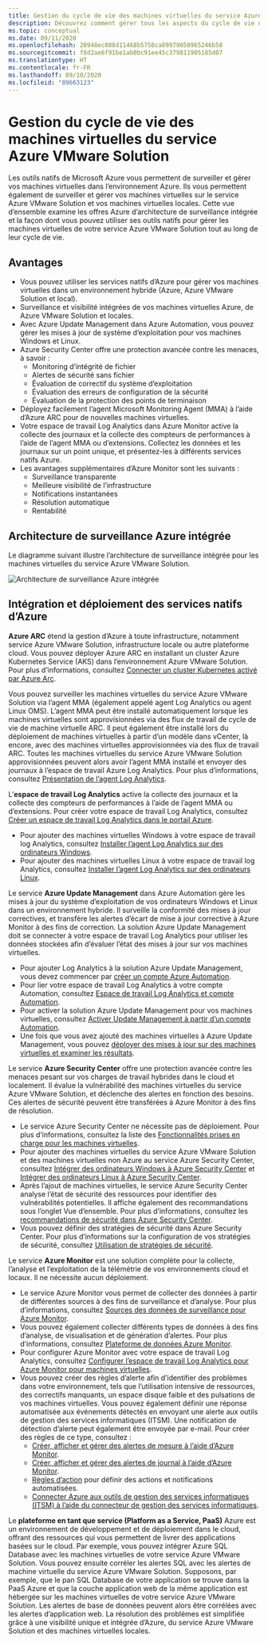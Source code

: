 ```yaml
---
title: Gestion du cycle de vie des machines virtuelles du service Azure VMware Solution
description: Découvrez comment gérer tous les aspects du cycle de vie des machines virtuelles de votre service Azure VMware Solution avec les outils natifs de Microsoft Azure.
ms.topic: conceptual
ms.date: 09/11/2020
ms.openlocfilehash: 20948ec088d11468b5750ca89979050965246b58
ms.sourcegitcommit: f8d2ae6f91be1ab0bc91ee45c379811905185d07
ms.translationtype: HT
ms.contentlocale: fr-FR
ms.lasthandoff: 09/10/2020
ms.locfileid: "89663123"
---
```

# <a name="lifecycle-management-of-azure-vmware-solution-vms"></a>Gestion du cycle de vie des machines virtuelles du service Azure VMware Solution

Les outils natifs de Microsoft Azure vous permettent de surveiller et gérer vos machines virtuelles dans l’environnement Azure. Ils vous permettent également de surveiller et gérer vos machines virtuelles sur le service Azure VMware Solution et vos machines virtuelles locales. Cette vue d’ensemble examine les offres Azure d’architecture de surveillance intégrée et la façon dont vous pouvez utiliser ses outils natifs pour gérer les machines virtuelles de votre service Azure VMware Solution tout au long de leur cycle de vie.

## <a name="benefits"></a>Avantages

- Vous pouvez utiliser les services natifs d’Azure pour gérer vos machines virtuelles dans un environnement hybride (Azure, Azure VMware Solution et local).
- Surveillance et visibilité intégrées de vos machines virtuelles Azure, de Azure VMware Solution et locales.
- Avec Azure Update Management dans Azure Automation, vous pouvez gérer les mises à jour de système d’exploitation pour vos machines Windows et Linux. 
- Azure Security Center offre une protection avancée contre les menaces, à savoir :
    - Monitoring d’intégrité de fichier
    - Alertes de sécurité sans fichier
    - Évaluation de correctif du système d’exploitation
    - Évaluation des erreurs de configuration de la sécurité
    - Évaluation de la protection des points de terminaison 
- Déployez facilement l’agent Microsoft Monitoring Agent (MMA) à l’aide d’Azure ARC pour de nouvelles machines virtuelles. 
- Votre espace de travail Log Analytics dans Azure Monitor active la collecte des journaux et la collecte des compteurs de performances à l’aide de l’agent MMA ou d’extensions. Collectez les données et les journaux sur un point unique, et présentez-les à différents services natifs Azure. 
- Les avantages supplémentaires d’Azure Monitor sont les suivants : 
    - Surveillance transparente 
    - Meilleure visibilité de l’infrastructure 
    - Notifications instantanées 
    - Résolution automatique 
    - Rentabilité 

## <a name="integrated-azure-monitoring-architecture"></a>Architecture de surveillance Azure intégrée

Le diagramme suivant illustre l’architecture de surveillance intégrée pour les machines virtuelles du service Azure VMware Solution.

![Architecture de surveillance Azure intégrée](media/lifecycle-mgmt-avs-vms/integrated-azure-monitoring-architecture.png)

## <a name="integrating-and-deploying-azure-native-services"></a>Intégration et déploiement des services natifs d’Azure

**Azure ARC** étend la gestion d’Azure à toute infrastructure, notamment service Azure VMware Solution, infrastructure locale ou autre plateforme cloud. Vous pouvez déployer Azure ARC en installant un cluster Azure Kubernetes Service (AKS) dans l’environnement Azure VMware Solution. Pour plus d’informations, consultez [Connecter un cluster Kubernetes activé par Azure Arc](../azure-arc/kubernetes/connect-cluster.md).

Vous pouvez surveiller les machines virtuelles du service Azure VMware Solution via l’agent MMA (également appelé agent Log Analytics ou agent Linux OMS). L’agent MMA peut être installé automatiquement lorsque les machines virtuelles sont approvisionnées via des flux de travail de cycle de vie de machine virtuelle ARC. Il peut également être installé lors du déploiement de machines virtuelles à partir d’un modèle dans vCenter, là encore, avec des machines virtuelles approvisionnées via des flux de travail ARC. Toutes les machines virtuelles du service Azure VMware Solution approvisionnées peuvent alors avoir l’agent MMA installé et envoyer des journaux à l’espace de travail Azure Log Analytics. Pour plus d’informations, consultez [Présentation de l’agent Log Analytics](../azure-monitor/platform/log-analytics-agent.md).

L’**espace de travail Log Analytics** active la collecte des journaux et la collecte des compteurs de performances à l’aide de l’agent MMA ou d’extensions. Pour créer votre espace de travail Log Analytics, consultez [Créer un espace de travail Log Analytics dans le portail Azure](../azure-monitor/learn/quick-create-workspace.md).
- Pour ajouter des machines virtuelles Windows à votre espace de travail log Analytics, consultez [Installer l’agent Log Analytics sur des ordinateurs Windows](../azure-monitor/platform/agent-windows.md).
- Pour ajouter des machines virtuelles Linux à votre espace de travail log Analytics, consultez [Installer l’agent Log Analytics sur des ordinateurs Linux](../azure-monitor/platform/agent-linux.md).

Le service **Azure Update Management** dans Azure Automation gère les mises à jour du système d’exploitation de vos ordinateurs Windows et Linux dans un environnement hybride. Il surveille la conformité des mises à jour correctives, et transfère les alertes d’écart de mise à jour corrective à Azure Monitor à des fins de correction. La solution Azure Update Management doit se connecter à votre espace de travail Log Analytics pour utiliser les données stockées afin d’évaluer l’état des mises à jour sur vos machines virtuelles.
- Pour ajouter Log Analytics à la solution Azure Update Management, vous devez commencer par [créer un compte Azure Automation](../automation/automation-create-standalone-account.md).
- Pour lier votre espace de travail Log Analytics à votre compte Automation, consultez [Espace de travail Log Analytics et compte Automation](../azure-monitor/insights/solutions.md#log-analytics-workspace-and-automation-account).
- Pour activer la solution Azure Update Management pour vos machines virtuelles, consultez [Activer Update Management à partir d’un compte Automation](../automation/update-management/update-mgmt-enable-automation-account.md).
- Une fois que vous avez ajouté des machines virtuelles à Azure Update Management, vous pouvez [déployer des mises à jour sur des machines virtuelles et examiner les résultats](../automation/update-management/update-mgmt-deploy-updates.md). 

Le service **Azure Security Center** offre une protection avancée contre les menaces pesant sur vos charges de travail hybrides dans le cloud et localement. Il évalue la vulnérabilité des machines virtuelles du service Azure VMware Solution, et déclenche des alertes en fonction des besoins. Ces alertes de sécurité peuvent être transférées à Azure Monitor à des fins de résolution.
- Le service Azure Security Center ne nécessite pas de déploiement. Pour plus d’informations, consultez la liste des [Fonctionnalités prises en charge pour les machines virtuelles](../security-center/security-center-services.md).
- Pour ajouter des machines virtuelles du service Azure VMware Solution et des machines virtuelles non Azure au service Azure Security Center, consultez [Intégrer des ordinateurs Windows à Azure Security Center](../security-center/quick-onboard-windows-computer.md) et [Intégrer des ordinateurs Linux à Azure Security Center](../security-center/quick-onboard-linux-computer.md).
- Après l’ajout de machines virtuelles, le service Azure Security Center analyse l’état de sécurité des ressources pour identifier des vulnérabilités potentielles. Il affiche également des recommandations sous l’onglet Vue d’ensemble. Pour plus d’informations, consultez les [recommandations de sécurité dans Azure Security Center](../security-center/security-center-recommendations.md).
- Vous pouvez définir des stratégies de sécurité dans Azure Security Center. Pour plus d’informations sur la configuration de vos stratégies de sécurité, consultez [Utilisation de stratégies de sécurité](../security-center/tutorial-security-policy.md).

Le service **Azure Monitor** est une solution complète pour la collecte, l’analyse et l’exploitation de la télémétrie de vos environnements cloud et locaux. Il ne nécessite aucun déploiement.
- Le service Azure Monitor vous permet de collecter des données à partir de différentes sources à des fins de surveillance et d’analyse. Pour plus d’informations, consultez [Sources des données de surveillance pour Azure Monitor](../azure-monitor/platform/data-sources.md).
- Vous pouvez également collecter différents types de données à des fins d’analyse, de visualisation et de génération d’alertes. Pour plus d’informations, consultez [Plateforme de données Azure Monitor](../azure-monitor/platform/data-platform.md).
- Pour configurer Azure Monitor avec votre espace de travail Log Analytics, consultez [Configurer l’espace de travail Log Analytics pour Azure Monitor pour machines virtuelles](../azure-monitor/insights/vminsights-configure-workspace.md).
- Vous pouvez créer des règles d’alerte afin d’identifier des problèmes dans votre environnement, tels que l’utilisation intensive de ressources, des correctifs manquants, un espace disque faible et des pulsations de vos machines virtuelles. Vous pouvez également définir une réponse automatisée aux événements détectés en envoyant une alerte aux outils de gestion des services informatiques (ITSM). Une notification de détection d’alerte peut également être envoyée par e-mail. Pour créer des règles de ce type, consultez :
    - [Créer, afficher et gérer des alertes de mesure à l’aide d’Azure Monitor](../azure-monitor/platform/alerts-metric.md).
    - [Créer, afficher et gérer des alertes de journal à l’aide d’Azure Monitor](../azure-monitor/platform/alerts-log.md).
    - [Règles d’action](../azure-monitor/platform/alerts-action-rules.md) pour définir des actions et notifications automatisées.
    - [Connecter Azure aux outils de gestion des services informatiques (ITSM) à l’aide du connecteur de gestion des services informatiques](../azure-monitor/platform/itsmc-overview.md).

Le **plateforme en tant que service (Platform as a Service, PaaS)** Azure est un environnement de développement et de déploiement dans le cloud, offrant des ressources qui vous permettent de livrer des applications basées sur le cloud. Par exemple, vous pouvez intégrer Azure SQL Database avec les machines virtuelles de votre service Azure VMware Solution. Vous pouvez ensuite corréler les alertes SQL avec les alertes de machine virtuelle du service Azure VMware Solution. Supposons, par exemple, que le pan SQL Database de votre application se trouve dans la PaaS Azure et que la couche application web de la même application est hébergée sur les machines virtuelles de votre service Azure VMware Solution. Les alertes de base de données peuvent alors être corrélées avec les alertes d’application web. La résolution des problèmes est simplifiée grâce à une visibilité unique et intégrée d’Azure, du service Azure VMware Solution et des machines virtuelles locales.
